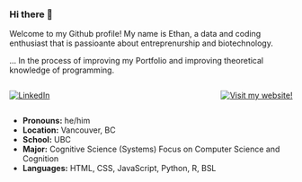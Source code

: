 ### Hi there 👋

Welcome to my Github profile! My name is Ethan, a data and coding enthusiast that is passioante about entreprenurship and biotechnology.

... In the process of improving my Portfolio and improving theoretical knowledge of programming.

<div style="display: flex; justify-content: space-between;">

[![LinkedIn](https://img.shields.io/badge/Connect%20on%20Linkedin-8A2BE2)](https://www.linkedin.com/in/ethan-xu8/)

[![Visit my website!](https://img.shields.io/badge/Visit_my_website-blue?style=flat-square&logo=web&logoColor=white)](https://ethanxu-portfolio.vercel.app/)

</div>

- **Pronouns:** he/him
- **Location:** Vancouver, BC
- **School:** UBC
- **Major:** Cognitive Science (Systems)
  Focus on Computer Science and Cognition
- **Languages:** HTML, CSS, JavaScript, Python, R, BSL

<!--
**ethanxu8/ethanxu8** is a ✨ _special_ ✨ repository because its `README.md` (this file) appears on your GitHub profile.

Here are some ideas to get you started:

- 🔭 I’m currently working on ...
- 🌱 I’m currently learning ...
- 👯 I’m looking to collaborate on ...
- 🤔 I’m looking for help with ...
- 💬 Ask me about ...
- 📫 How to reach me: ...
- 😄 Pronouns: ...
- ⚡ Fun fact: ...
-->
